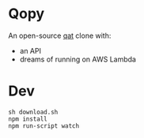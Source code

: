 # Qopy

An open-source [qat](http://www.quinapalus.com/qat.html) clone with:

 * an API
 * dreams of running on AWS Lambda

# Dev

```
sh download.sh
npm install
npm run-script watch
```
